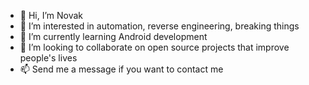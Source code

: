 - 👋 Hi, I’m Novak
- 👀 I’m interested in automation, reverse engineering, breaking things
- 🌱 I’m currently learning Android development
- 💞️ I’m looking to collaborate on open source projects that improve people's lives
- 📫 Send me a message if you want to contact me
